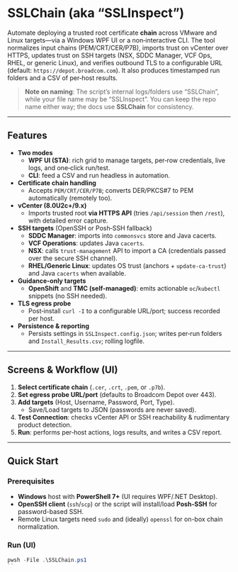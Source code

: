 # SSLChain (aka “SSLInspect”)

Automate deploying a trusted root certificate **chain** across VMware and Linux targets—via a Windows WPF UI or a non‑interactive CLI. The tool normalizes input chains (PEM/CRT/CER/P7B), imports trust on vCenter over HTTPS, updates trust on SSH targets (NSX, SDDC Manager, VCF Ops, RHEL, or generic Linux), and verifies outbound TLS to a configurable URL (default: `https://depot.broadcom.com`). It also produces timestamped run folders and a CSV of per‑host results.  

> **Note on naming**: The script’s internal logs/folders use “SSLChain”, while your file name may be “SSLInspect”. You can keep the repo name either way; the docs use **SSLChain** for consistency.

---

## Features

- **Two modes**  
  - **WPF UI (STA)**: rich grid to manage targets, per‑row credentials, live logs, and one‑click run/test.  
  - **CLI**: feed a CSV and run headless in automation.  
- **Certificate chain handling**  
  - Accepts `PEM/CRT/CER/P7B`; converts DER/PKCS#7 to PEM automatically (remotely too).  
- **vCenter (8.0U2c+/9.x)**  
  - Imports trusted root **via HTTPS API** (tries `/api/session` then `/rest`), with detailed error capture.  
- **SSH targets** (OpenSSH or Posh‑SSH fallback)  
  - **SDDC Manager**: imports into `commonsvcs` store and Java cacerts.  
  - **VCF Operations**: updates Java `cacerts`.  
  - **NSX**: calls `trust-management` API to import a CA (credentials passed over the secure SSH channel).  
  - **RHEL/Generic Linux**: updates OS trust (anchors + `update-ca-trust`) and Java `cacerts` when available.  
- **Guidance-only targets**  
  - **OpenShift** and **TMC (self-managed)**: emits actionable `oc`/`kubectl` snippets (no SSH needed).  
- **TLS egress probe**  
  - Post‑install `curl -I` to a configurable URL/port; success recorded per host.  
- **Persistence & reporting**  
  - Persists settings in `SSLInspect.config.json`; writes per‑run folders and `Install_Results.csv`; rolling logfile.

---

## Screens & Workflow (UI)

1. **Select certificate chain** (`.cer`, `.crt`, `.pem`, or `.p7b`).
2. **Set egress probe URL/port** (defaults to Broadcom Depot over 443).
3. **Add targets** (Host, Username, Password, Port, Type).  
   - Save/Load targets to JSON (passwords are never saved).  
4. **Test Connection**: checks vCenter API or SSH reachability & rudimentary product detection.  
5. **Run**: performs per‑host actions, logs results, and writes a CSV report.

---

## Quick Start

### Prerequisites

- **Windows** host with **PowerShell 7+** (UI requires WPF/.NET Desktop).  
- **OpenSSH client** (`ssh`/`scp`) or the script will install/load **Posh‑SSH** for password-based SSH.  
- Remote Linux targets need `sudo` and (ideally) `openssl` for on-box chain normalization.

### Run (UI)

```powershell
pwsh -File .\SSLChain.ps1
``
